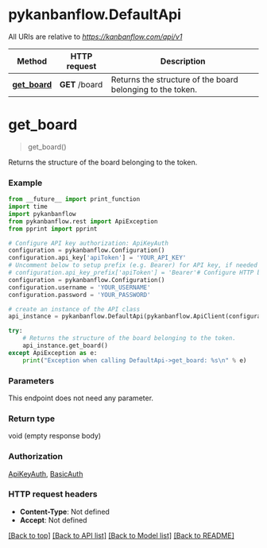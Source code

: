 # pykanbanflow.DefaultApi

All URIs are relative to *https://kanbanflow.com/api/v1*

Method | HTTP request | Description
------------- | ------------- | -------------
[**get_board**](DefaultApi.md#get_board) | **GET** /board | Returns the structure of the board belonging to the token.

# **get_board**
> get_board()

Returns the structure of the board belonging to the token.

### Example
```python
from __future__ import print_function
import time
import pykanbanflow
from pykanbanflow.rest import ApiException
from pprint import pprint

# Configure API key authorization: ApiKeyAuth
configuration = pykanbanflow.Configuration()
configuration.api_key['apiToken'] = 'YOUR_API_KEY'
# Uncomment below to setup prefix (e.g. Bearer) for API key, if needed
# configuration.api_key_prefix['apiToken'] = 'Bearer'# Configure HTTP basic authorization: BasicAuth
configuration = pykanbanflow.Configuration()
configuration.username = 'YOUR_USERNAME'
configuration.password = 'YOUR_PASSWORD'

# create an instance of the API class
api_instance = pykanbanflow.DefaultApi(pykanbanflow.ApiClient(configuration))

try:
    # Returns the structure of the board belonging to the token.
    api_instance.get_board()
except ApiException as e:
    print("Exception when calling DefaultApi->get_board: %s\n" % e)
```

### Parameters
This endpoint does not need any parameter.

### Return type

void (empty response body)

### Authorization

[ApiKeyAuth](../README.md#ApiKeyAuth), [BasicAuth](../README.md#BasicAuth)

### HTTP request headers

 - **Content-Type**: Not defined
 - **Accept**: Not defined

[[Back to top]](#) [[Back to API list]](../README.md#documentation-for-api-endpoints) [[Back to Model list]](../README.md#documentation-for-models) [[Back to README]](../README.md)

